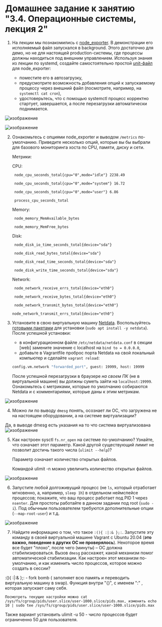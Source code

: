 # Домашнее задание к занятию "3.4. Операционные системы, лекция 2"

1. На лекции мы познакомились с [node_exporter](https://github.com/prometheus/node_exporter/releases). В демонстрации его исполняемый файл запускался в background. Этого достаточно для демо, но не для настоящей production-системы, где процессы должны находиться под внешним управлением. Используя знания из лекции по systemd, создайте самостоятельно простой [unit-файл](https://www.freedesktop.org/software/systemd/man/systemd.service.html) для node_exporter:

    * поместите его в автозагрузку,
    * предусмотрите возможность добавления опций к запускаемому процессу через внешний файл (посмотрите, например, на `systemctl cat cron`),
    * удостоверьтесь, что с помощью systemctl процесс корректно стартует, завершается, а после перезагрузки автоматически поднимается.
    
![изображение](https://user-images.githubusercontent.com/89098193/137985834-76020e5b-3606-45df-8593-1b3835a3ca77.png)

![изображение](https://user-images.githubusercontent.com/89098193/138165447-b4372f83-3cc0-4c0e-aada-d4143f4b6ad9.png)


2. Ознакомьтесь с опциями node_exporter и выводом `/metrics` по-умолчанию. Приведите несколько опций, которые вы бы выбрали для базового мониторинга хоста по CPU, памяти, диску и сети.

	Метрики:
   
	CPU:
   
	    node_cpu_seconds_total{cpu="0",mode="idle"} 2238.49

	    node_cpu_seconds_total{cpu="0",mode="system"} 16.72
       
	    node_cpu_seconds_total{cpu="0",mode="user"} 6.86
       
	    process_cpu_seconds_total
       
	    
	Memory:
   
	    node_memory_MemAvailable_bytes 
       
	    node_memory_MemFree_bytes
	    
	Disk:
   
	    node_disk_io_time_seconds_total{device="sda"} 
       
	    node_disk_read_bytes_total{device="sda"} 
       
	    node_disk_read_time_seconds_total{device="sda"} 
       
	    node_disk_write_time_seconds_total{device="sda"}
       
	    
	Network:
   
	    node_network_receive_errs_total{device="eth0"} 
       
	    node_network_receive_bytes_total{device="eth0"} 
       
	    node_network_transmit_bytes_total{device="eth0"}
       
       node_network_transmit_errs_total{device="eth0"}
  
3. Установите в свою виртуальную машину [Netdata](https://github.com/netdata/netdata). Воспользуйтесь [готовыми пакетами](https://packagecloud.io/netdata/netdata/install) для установки (`sudo apt install -y netdata`). После успешной установки:
    * в конфигурационном файле `/etc/netdata/netdata.conf` в секции [web] замените значение с localhost на `bind to = 0.0.0.0`,
    * добавьте в Vagrantfile проброс порта Netdata на свой локальный компьютер и сделайте `vagrant reload`:

    ```bash
    config.vm.network "forwarded_port", guest: 19999, host: 19999
    ```

    После успешной перезагрузки в браузере *на своем ПК* (не в виртуальной машине) вы должны суметь зайти на `localhost:19999`. Ознакомьтесь с метриками, которые по умолчанию собираются Netdata и с комментариями, которые даны к этим метрикам.

![изображение](https://user-images.githubusercontent.com/89098193/137985932-cb58bd8c-3081-4546-ac44-af145e4d0990.png)


4. Можно ли по выводу `dmesg` понять, осознает ли ОС, что загружена не на настоящем оборудовании, а на системе виртуализации?


Да, в выводе dmesg есть указания на то что система виртуализована 
![изображение](https://user-images.githubusercontent.com/89098193/137985988-91d2bc2c-cc9d-4c60-abef-6a426204171c.png)


5. Как настроен sysctl `fs.nr_open` на системе по-умолчанию? Узнайте, что означает этот параметр. Какой другой существующий лимит не позволит достичь такого числа (`ulimit --help`)?

	Параметр означает количество открытых файлов.
   
	Командой ulimit -n можно увеличить количество открытых файлов.

![изображение](https://user-images.githubusercontent.com/89098193/137986398-737adadb-5c32-42bf-939f-1588240982a5.png)


6. Запустите любой долгоживущий процесс (не `ls`, который отработает мгновенно, а, например, `sleep 1h`) в отдельном неймспейсе процессов; покажите, что ваш процесс работает под PID 1 через `nsenter`. Для простоты работайте в данном задании под root (`sudo -i`). Под обычным пользователем требуются дополнительные опции (`--map-root-user`) и т.д.

![изображение](https://user-images.githubusercontent.com/89098193/137986416-598615f4-7020-4ecc-a4f5-362d2b2d8d8a.png)


7. Найдите информацию о том, что такое `:(){ :|:& };:`. Запустите эту команду в своей виртуальной машине Vagrant с Ubuntu 20.04 (**это важно, поведение в других ОС не проверялось**). Некоторое время все будет "плохо", после чего (минуты) – ОС должна стабилизироваться. Вызов `dmesg` расскажет, какой механизм помог автоматической стабилизации. Как настроен этот механизм по-умолчанию, и как изменить число процессов, которое можно создать в сессии?

 
:(){ :|:& };: - fork bomb ( заполняет всю память и переводить виртуальную машину в swap). Функция внутри "{}", с именем ":" , которая запускает саму себя.
	
	Посмотреть текущие настройки можно cat /sys/fs/cgroup/pids/user.slice/user-1000.slice/pids.max, изменить echo 10 | sudo tee /sys/fs/cgroup/pids/user.slice/user-1000.slice/pids.max
	
Также вариант установить ulimit -u 50 - число процессов будет ограниченно 50 для пользователя. 
